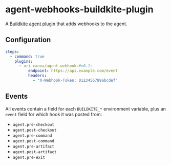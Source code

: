 # agent-webhooks-buildkite-plugin

A [Buildkite agent plugin](https://buildkite.com/docs/pipelines/plugins) that
adds webhooks to the agent.

## Configuration

```yaml
steps:
  - command: true
    plugins:
      - uri-canva/agent-webhooks#v0.1:
          endpoint: https://api.example.com/event
          headers:
            - "X-Webhook-Token: 0123456789abcdef"
```

## Events

All events contain a field for each `BUILDKITE_*` environment variable, plus an
`event` field for which hook it was posted from:

* `agent.pre-checkout`
* `agent.post-checkout`
* `agent.pre-command`
* `agent.post-command`
* `agent.pre-artifact`
* `agent.post-artifact`
* `agent.pre-exit`